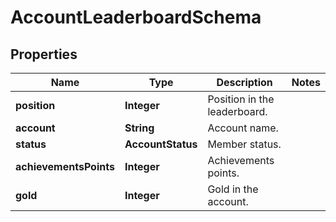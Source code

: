 

# AccountLeaderboardSchema


## Properties

| Name | Type | Description | Notes |
|------------ | ------------- | ------------- | -------------|
|**position** | **Integer** | Position in the leaderboard. |  |
|**account** | **String** | Account name. |  |
|**status** | **AccountStatus** | Member status. |  |
|**achievementsPoints** | **Integer** | Achievements points. |  |
|**gold** | **Integer** | Gold in the account. |  |



